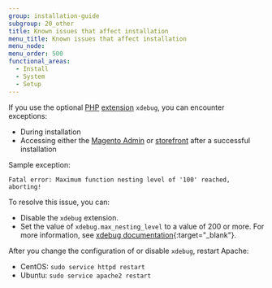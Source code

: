 ```yaml
---
group: installation-guide
subgroup: 20_other
title: Known issues that affect installation
menu_title: Known issues that affect installation
menu_node:
menu_order: 500
functional_areas:
  - Install
  - System
  - Setup
---
```


If you use the optional [PHP](https://glossary.magento.com/PHP) [extension](https://glossary.magento.com/extension) `xdebug`, you can encounter exceptions:

*   During installation
*   Accessing either the [Magento Admin](https://glossary.magento.com/Magento-Admin) or [storefront](https://glossary.magento.com/storefront) after a successful installation

Sample exception:

    Fatal error: Maximum function nesting level of '100' reached, aborting!

To resolve this issue, you can:

*   Disable the `xdebug` extension.
*   Set the value of `xdebug.max_nesting_level` to a value of 200 or more. For more information, see [xdebug documentation](http://xdebug.org/docs/basic#max_nesting_level){:target="_blank"}.


After you change the configuration of or disable `xdebug`, restart Apache:

*   CentOS: `sudo service httpd restart`
*   Ubuntu: `sudo service apache2 restart`
